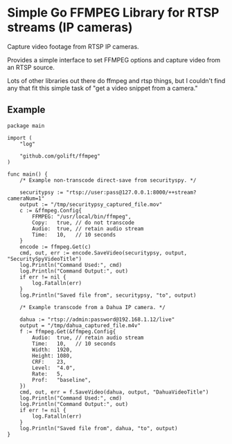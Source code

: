 # Simple Go FFMPEG Library for RTSP streams (IP cameras)

Capture video footage from RTSP IP cameras.

Provides a simple interface to set FFMPEG options and capture video from an RTSP source.

Lots of other libraries out there do ffmpeg and rtsp things, but I couldn't find
any that fit this simple task of "get a video snippet from a camera."

## Example

```golang
package main

import (
	"log"

	"github.com/golift/ffmpeg"
)

func main() {
	/* Example non-transcode direct-save from securityspy. */

	securitypsy := "rtsp://user:pass@127.0.0.1:8000/++stream?cameraNum=1"
	output := "/tmp/securitypsy_captured_file.mov"
	c := &ffmpeg.Config{
		FFMPEG: "/usr/local/bin/ffmpeg",
		Copy:   true, // do not transcode
		Audio:  true, // retain audio stream
		Time:   10,   // 10 seconds
	}
	encode := ffmpeg.Get(c)
	cmd, out, err := encode.SaveVideo(securitypsy, output, "SecuritySpyVideoTitle")
	log.Println("Command Used:", cmd)
	log.Println("Command Output:", out)
	if err != nil {
		log.Fatalln(err)
	}
	log.Println("Saved file from", securitypsy, "to", output)

	/* Example transcode from a Dahua IP camera. */

	dahua := "rtsp://admin:password@192.168.1.12/live"
	output = "/tmp/dahua_captured_file.m4v"
	f := ffmpeg.Get(&ffmpeg.Config{
		Audio:  true, // retain audio stream
		Time:   10,   // 10 seconds
		Width:  1920,
		Height: 1080,
		CRF:    23,
		Level:  "4.0",
		Rate:   5,
		Prof:   "baseline",
	})
	cmd, out, err = f.SaveVideo(dahua, output, "DahuaVideoTitle")
	log.Println("Command Used:", cmd)
	log.Println("Command Output:", out)
	if err != nil {
		log.Fatalln(err)
	}
	log.Println("Saved file from", dahua, "to", output)
}


```
